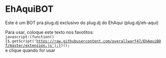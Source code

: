 # EhAquiBOT

Este é um BOT pra plug.dj exclusivo do plug.dj do EhAqui (plug.dj/eh-aqui)

Para usar, coloque este texto nos favotitos:
<code>
javascript:(function(){$.getScript('https://raw.githubusercontent.com/overallwarf47/EhAquiBOT/master/extension.js');})();
</code>
e clique quando for usar
